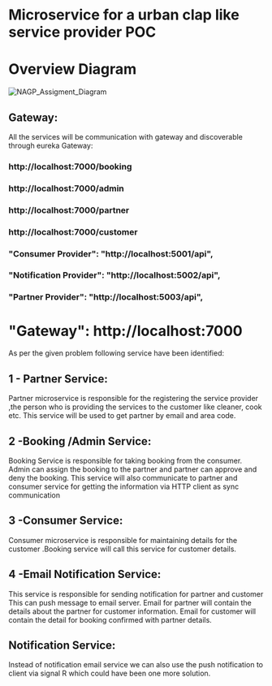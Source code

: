 # Microservice for a urban clap like service provider POC
# Overview Diagram
![NAGP_Assigment_Diagram](https://user-images.githubusercontent.com/17446840/142975748-e7355a2f-9250-4440-8d87-8d88f27f2193.jpg)

## Gateway:
All the services will be communication with gateway and discoverable through
eureka 
Gateway:
### http://localhost:7000/booking
### http://localhost:7000/admin
### http://localhost:7000/partner
### http://localhost:7000/customer
### "Consumer Provider": "http://localhost:5001/api",
### "Notification Provider": "http://localhost:5002/api",
### "Partner Provider": "http://localhost:5003/api",
# "Gateway": http://localhost:7000


As per the given problem following service have been identified:
## 1 - Partner Service:
Partner microservice is responsible for the registering the service provider
,the person who is providing the services to the customer like cleaner, cook
etc. This service will be used to get partner by email and area code.

## 2 -Booking /Admin Service:
Booking Service is responsible for taking booking from the consumer.
Admin can assign the booking to the partner and partner can approve and deny the booking. This service will also communicate to partner and consumer
service for getting the information via HTTP client as sync communication

## 3 -Consumer Service:
Consumer microservice is responsible for maintaining details for the customer
.Booking service will call this service for customer details.

## 4 -Email Notification Service:
This service is responsible for sending notification for partner and customer
This can push message to email server.
Email for partner will contain the details about the partner for customer information.
Email for customer will contain the detail for booking confirmed with partner details.

## Notification Service:
Instead of notification email service we can also use the push notification to client via signal R which could have been one more solution.


